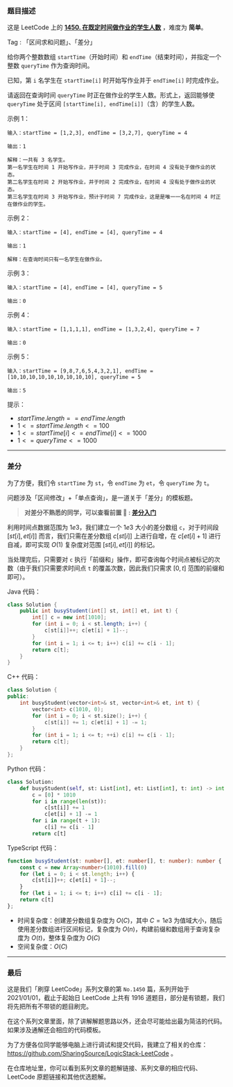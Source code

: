 ### 题目描述

这是 LeetCode 上的 **[1450. 在既定时间做作业的学生人数](https://leetcode.cn/problems/number-of-students-doing-homework-at-a-given-time/solution/by-ac_oier-4ftz/)** ，难度为 **简单**。

Tag : 「区间求和问题」、「差分」



给你两个整数数组 `startTime`（开始时间）和 `endTime`（结束时间），并指定一个整数 `queryTime` 作为查询时间。

已知，第 `i` 名学生在 `startTime[i]` 时开始写作业并于 `endTime[i]` 时完成作业。

请返回在查询时间 `queryTime` 时正在做作业的学生人数。形式上，返回能够使 `queryTime` 处于区间 `[startTime[i], endTime[i]]`（含）的学生人数。

示例 1：
```
输入：startTime = [1,2,3], endTime = [3,2,7], queryTime = 4

输出：1

解释：一共有 3 名学生。
第一名学生在时间 1 开始写作业，并于时间 3 完成作业，在时间 4 没有处于做作业的状态。
第二名学生在时间 2 开始写作业，并于时间 2 完成作业，在时间 4 没有处于做作业的状态。
第三名学生在时间 3 开始写作业，预计于时间 7 完成作业，这是是唯一一名在时间 4 时正在做作业的学生。
```
示例 2：
```
输入：startTime = [4], endTime = [4], queryTime = 4

输出：1

解释：在查询时间只有一名学生在做作业。
```
示例 3：
```
输入：startTime = [4], endTime = [4], queryTime = 5

输出：0
```
示例 4：
```
输入：startTime = [1,1,1,1], endTime = [1,3,2,4], queryTime = 7

输出：0
```
示例 5：
```
输入：startTime = [9,8,7,6,5,4,3,2,1], endTime = [10,10,10,10,10,10,10,10,10], queryTime = 5

输出：5
```

提示：
* $startTime.length == endTime.length$
* $1 <= startTime.length <= 100$
* $1 <= startTime[i] <= endTime[i] <= 1000$
* $1 <= queryTime <= 1000$

---

### 差分

为了方便，我们令 `startTime` 为 `st`，令 `endTime` 为 `et`，令 `queryTime` 为 `t`。

问题涉及「区间修改」+「单点查询」，是一道关于「差分」的模板题。

> **对差分不熟悉的同学，可以查看前置  🧀 : [差分入门](https://mp.weixin.qq.com/s?__biz=MzU4NDE3MTEyMA==&mid=2247490329&idx=1&sn=6d448a53cd722bbd990fda82bd262857)**

利用时间点数据范围为 $1e3$，我们建立一个 $1e3$ 大小的差分数组 `c`，对于时间段 $[st[i], et[i]]$ 而言，我们只需在差分数组 $c[st[i]]$ 上进行自增，在 $c[et[i] + 1]$ 进行自减，即可实现 $O(1)$ 复杂度对范围 $[st[i], et[i]]$ 的标记。

当处理完后，只需要对 `c` 执行「前缀和」操作，即可查询每个时间点被标记的次数（由于我们只需要求时间点 `t` 的覆盖次数，因此我们只需求 $[0, t]$ 范围的前缀和即可）。

Java 代码：
```Java
class Solution {
    public int busyStudent(int[] st, int[] et, int t) {
        int[] c = new int[1010];
        for (int i = 0; i < st.length; i++) {
            c[st[i]]++; c[et[i] + 1]--;
        }
        for (int i = 1; i <= t; i++) c[i] += c[i - 1];
        return c[t];
    }
}
```
C++ 代码：
```C++
class Solution {
public:
    int busyStudent(vector<int>& st, vector<int>& et, int t) {
        vector<int> c(1010, 0);
        for (int i = 0; i < st.size(); i++) {
            c[st[i]] += 1; c[et[i] + 1] -= 1;
        }
        for (int i = 1; i <= t; ++i) c[i] += c[i - 1];
        return c[t];
    }
};
```
Python 代码：
```Python
class Solution:
    def busyStudent(self, st: List[int], et: List[int], t: int) -> int:
        c = [0] * 1010
        for i in range(len(st)):
            c[st[i]] += 1
            c[et[i] + 1] -= 1
        for i in range(t + 1):
            c[i] += c[i - 1]
        return c[t]
```
TypeScript 代码：
```TypeScript
function busyStudent(st: number[], et: number[], t: number): number {
    const c = new Array<number>(1010).fill(0)
    for (let i = 0; i < st.length; i++) {
        c[st[i]]++; c[et[i] + 1]--;
    }
    for (let i = 1; i <= t; i++) c[i] += c[i - 1];
    return c[t]
};
```
* 时间复杂度：创建差分数组复杂度为 $O(C)$，其中 $C = 1e3$ 为值域大小，随后使用差分数组进行区间标记，复杂度为 $O(n)$，构建前缀和数组用于查询复杂度为 $O(t)$，整体复杂度为 $O(C)$
* 空间复杂度：$O(C)$

---

### 最后

这是我们「刷穿 LeetCode」系列文章的第 `No.1450` 篇，系列开始于 2021/01/01，截止于起始日 LeetCode 上共有 1916 道题目，部分是有锁题，我们将先把所有不带锁的题目刷完。

在这个系列文章里面，除了讲解解题思路以外，还会尽可能给出最为简洁的代码。如果涉及通解还会相应的代码模板。

为了方便各位同学能够电脑上进行调试和提交代码，我建立了相关的仓库：https://github.com/SharingSource/LogicStack-LeetCode 。

在仓库地址里，你可以看到系列文章的题解链接、系列文章的相应代码、LeetCode 原题链接和其他优选题解。

